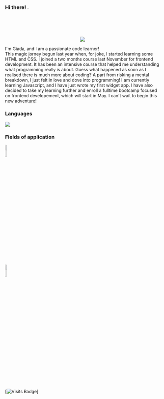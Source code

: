 ### Hi there! <img width="2%" src="https://user-images.githubusercontent.com/74038190/213844263-a8897a51-32f4-4b3b-b5c2-e1528b89f6f3.png">

<p align="center"><img src="https://user-images.githubusercontent.com/74038190/213760686-dcb02031-af46-4b9d-a6b1-9c367a379d9f.gif"></p>

I'm Giada, and I am  a passionate code learner! <br/>
This magic jorney begun last year when, for joke, I started learning some HTML and CSS. I joined a two months course last November for frontend development. It has been an intensive course that helped me understanding what programming really is about. Guess what happened as soon as I realised there is much more about coding? A part from risking a mental breakdown, I just felt in love and dove into programming! I am currently learning Javascript, and I have just wrote my first widget app. I have also decided to take my learning further and enroll a fulltime bootcamp focused on frontend developement, which will start in May. 
I can't wait to begin this new adventure!

### Languages
<img src="https://github-readme-stats.vercel.app/api/top-langs?username=giadantioco"/>


### Fields of application

<code><img width="10%" src="https://www.vectorlogo.zone/logos/w3_css/w3_css-ar21.svg"></code> <br>
<code><img width="10%" src="https://www.vectorlogo.zone/logos/w3_html5/w3_html5-ar21.svg"></code>

[![Visits Badge](https://badges.pufler.dev/visits/giadantioco/giadantioco)]
